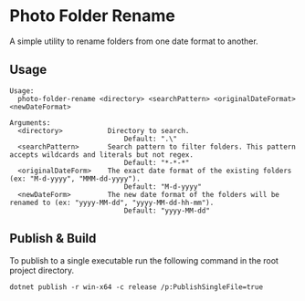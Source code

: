 # Photo Folder Rename

A simple utility to rename folders from one date format to another.

## Usage

```cli
Usage:
  photo-folder-rename <directory> <searchPattern> <originalDateFormat> <newDateFormat>

Arguments:
  <directory>           Directory to search.
                            Default: ".\"
  <searchPattern>       Search pattern to filter folders. This pattern accepts wildcards and literals but not regex.
                            Default: "*-*-*"
  <originalDateForm>    The exact date format of the existing folders (ex: "M-d-yyyy", "MMM-dd-yyyy").
                            Default: "M-d-yyyy"
  <newDateForm>         The new date format of the folders will be renamed to (ex: "yyyy-MM-dd", "yyyy-MM-dd-hh-mm").
                            Default: "yyyy-MM-dd"
```

## Publish & Build

To publish to a single executable run the following command in the root project directory.

```cli
dotnet publish -r win-x64 -c release /p:PublishSingleFile=true
```
